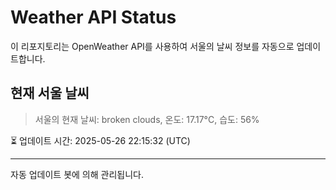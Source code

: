 
# Weather API Status

이 리포지토리는 OpenWeather API를 사용하여 서울의 날씨 정보를 자동으로 업데이트합니다.

## 현재 서울 날씨
> 서울의 현재 날씨: broken clouds, 온도: 17.17°C, 습도: 56%

⏳ 업데이트 시간: 2025-05-26 22:15:32 (UTC)

---
자동 업데이트 봇에 의해 관리됩니다.

